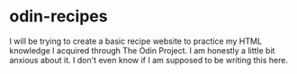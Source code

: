 # odin-recipes

I will be trying to create a basic recipe website to practice my HTML knowledge I acquired through The Odin Project. I am honestly a little bit anxious about it. I don't even know if I am supposed to be writing this here. 